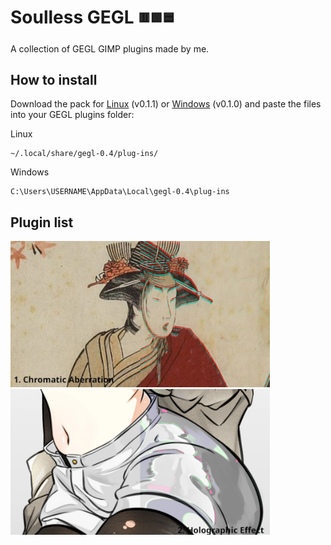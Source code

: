 # Soulless GEGL <sub><sup>🟥🟩🟦</sup></sub>

A collection of GEGL GIMP plugins made by me.

## How to install

Download the pack for [Linux](https://github.com/soulless-tree/soulless-gegl/releases/download/v0.1.1/soulless-gegl-v0.1.1-linux.zip) (v0.1.1) or [Windows](https://github.com/soulless-tree/soulless-gegl/releases/download/v0.1.0/soulless-gegl-v0.1.0-windows.zip) (v0.1.0) and paste the files into your GEGL plugins folder:

Linux
```
~/.local/share/gegl-0.4/plug-ins/
```

Windows
```
C:\Users\USERNAME\AppData\Local\gegl-0.4\plug-ins
```

## Plugin list
  
<picture><img src="list/1.jpg" width="415"></picture><picture><img src="list/2.jpg" width="415"></picture>

